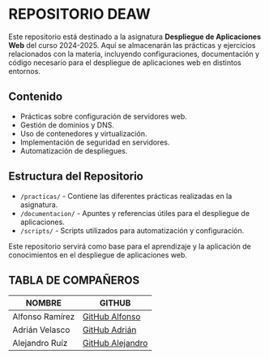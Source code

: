#   REPOSITORIO DEAW

Este repositorio está destinado a la asignatura **Despliegue de Aplicaciones Web** del curso 2024-2025. Aquí se almacenarán las prácticas y ejercicios relacionados con la materia, incluyendo configuraciones, documentación y código necesario para el despliegue de aplicaciones web en distintos entornos.

##  Contenido

-   Prácticas sobre configuración de servidores web.
-   Gestión de dominios y DNS.
-   Uso de contenedores y virtualización.
-   Implementación de seguridad en servidores.
-   Automatización de despliegues.

##  Estructura del Repositorio

-   `/practicas/` - Contiene las diferentes prácticas realizadas en la asignatura.
-   `/documentacion/` - Apuntes y referencias útiles para el despliegue de aplicaciones.
-   `/scripts/` - Scripts utilizados para automatización y configuración.

Este repositorio servirá como base para el aprendizaje y la aplicación de conocimientos en el despliegue de aplicaciones web.

##  TABLA DE COMPAÑEROS

|    **NOMBRE**    |    **GITHUB**				|
|------------------|--------------------------------------------| 
| Alfonso Ramírez  | [GitHub Alfonso](https://github.com/arammes003/)	|
| Adrián Velasco   | [GitHub Adrián](https://github.com/adriDevelop)   |
| Alejandro Ruíz   | [GitHub Alejandro](https://github.com/a22rucral)  |
